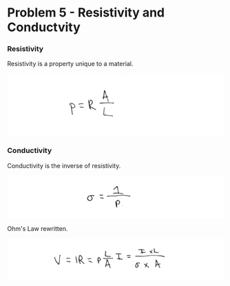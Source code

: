 # Problem 5 - Resistivity and Conductvity

### Resistivity

Resistivity is a property unique to a material.

![Problem 5](resistivity-1-a.png)

### Conductivity

Conductivity is the inverse of resistivity.

![Problem 5](conductivity-1-b.png)

Ohm's Law rewritten.

![Problem 5](ohms-law-rewritten-1-c.png)